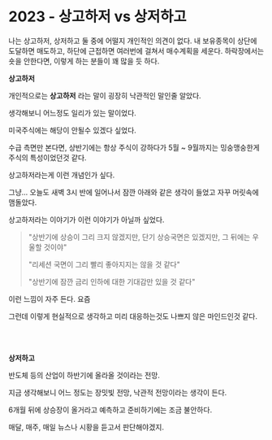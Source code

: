 # 2023 - 상고하저 vs 상저하고

나는 상고하저, 상저하고 둘 중에 어떨지 개인적인 의견이 없다. 내 보유종목이 상단에 도달하면 매도하고, 하단에 근접하면 여러번에 걸쳐서 매수계획을 세운다. 하락장에서는 숏을 안한다면, 이렇게 하는 분들이 꽤 많을 듯 하다.<br>

**상고하저**<br>

개인적으로는 **상고하저** 라는 말이 굉장히 낙관적인 말인줄 알았다.

생각해보니 어느정도 일리가 있는 말이었다. 

미국주식에는 해당이 안될수 있겠다 싶었다.

수급 측면만 본다면, 상반기에는 항상 주식이 강하다가 5월 \~ 9월까지는 밍숭맹숭한게 주식의 특성이었던것 같다.

상고하저라는게 이런 개념인가 싶다.



그냥... 오늘도 새벽 3시 반에 일어나서 잠깐 아래와 같은 생각이 들었고 자꾸 머릿속에 맴돌았다.

상고하저라는 이야기가 이런 이야기가 아닐까 싶었다.

> "상반기에 상승이 그리 크지 않겠지만, 단기 상승국면은 있겠지만, 그 뒤에는 우울할 것이야"
>
> "리세션 국면이 그리 빨리 좋아지지는 않을 것 같다"
>
> "상반기에 잠깐 금리 인하에 대한 기대감만 있을 것 같다"

이런 느낌이 자주 든다. 요즘<br>

그런데 이렇게 현실적으로 생각하고 미리 대응하는것도 나쁘지 않은 마인드인것 같다.<br>

<br>

<br>

**상저하고**<br>

반도체 등의 산업이 하반기에 올라올 것이라는 전망.

지금 생각해보니 어느 정도는 장밋빛 전망, 낙관적 전망이라는 생각이 든다.<br>

6개월 뒤에 상승장이 올거라고 예측하고 준비하기에는 조금 불안하다.

매달, 매주, 매일 뉴스나 시황을 듣고서 판단해야겠지.